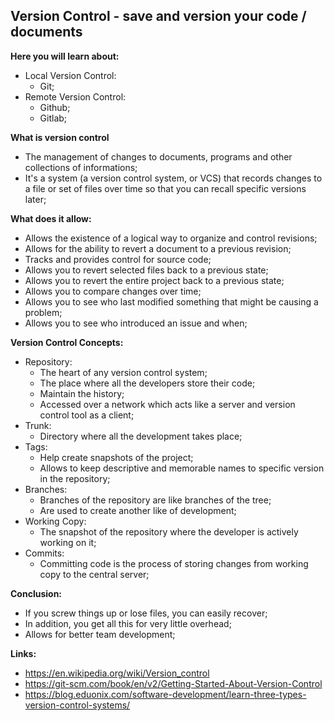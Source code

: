 ## Version Control - save and version your code / documents

**Here you will learn about:**

- Local Version Control:
  - Git;
- Remote Version Control:
  - Github;
  - Gitlab;

**What is version control**

- The management of changes to documents, programs and other collections of informations;
- It's a system (a version control system, or VCS) that records changes to a file or set of files over time so that you can recall specific versions later;

**What does it allow:**

- Allows the existence of a logical way to organize and control revisions;
- Allows for the ability to revert a document to a previous revision;
- Tracks and provides control for source code;
- Allows you to revert selected files back to a previous state;
- Allows you to revert the entire project back to a previous state;
- Allows you to compare changes over time;
- Allows you to see who last modified something that might be causing a problem;
- Allows you to see who introduced an issue and when;

**Version Control Concepts:**

- Repository:
  - The heart of any version control system;
  - The place where all the developers store their code;
  - Maintain the history;
  - Accessed over a network which acts like a server and version control tool as a client;
- Trunk:
  - Directory where all the development takes place;
- Tags:
  - Help create snapshots of the project;
  - Allows to keep descriptive and memorable names to specific version in the repository;
- Branches:
  - Branches of the repository are like branches of the tree;
  - Are used to create another like of development;
- Working Copy:
  - The snapshot of the repository where the developer is actively working on it;
- Commits:
  - Committing code is the process of storing changes from working copy to the central server;

**Conclusion:**

- If you screw things up or lose files, you can easily recover;
- In addition, you get all this for very little overhead;
- Allows for better team development;

**Links:**

- https://en.wikipedia.org/wiki/Version_control
- https://git-scm.com/book/en/v2/Getting-Started-About-Version-Control
- https://blog.eduonix.com/software-development/learn-three-types-version-control-systems/
